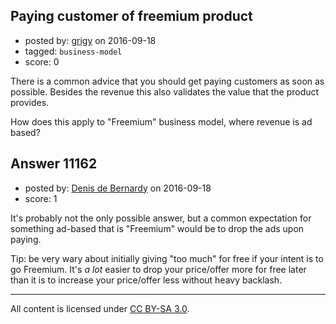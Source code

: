 ## Paying customer of freemium product

- posted by: [grigy](https://stackexchange.com/users/4333/grigy) on 2016-09-18
- tagged: `business-model`
- score: 0

There is a common advice that you should get paying customers as soon as possible. Besides the revenue this also validates the value that the product provides.

How does this apply to "Freemium" business model, where revenue is ad based?


## Answer 11162

- posted by: [Denis de Bernardy](https://stackexchange.com/users/182468/denis-de-bernardy) on 2016-09-18
- score: 1

It's probably not the only possible answer, but a common expectation for something ad-based that is "Freemium" would be to drop the ads upon paying.

Tip: be very wary about initially giving "too much" for free if your intent is to go Freemium. It's _a lot_ easier to drop your price/offer more for free later than it is to increase your price/offer less without heavy backlash.



---

All content is licensed under [CC BY-SA 3.0](https://creativecommons.org/licenses/by-sa/3.0/).

